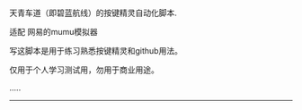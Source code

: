 # 

天青车道（即碧蓝航线）的按键精灵自动化脚本.

适配 网易的mumu模拟器

写这脚本是用于练习熟悉按键精灵和github用法。

仅用于个人学习测试用，勿用于商业用途。

.....


----
